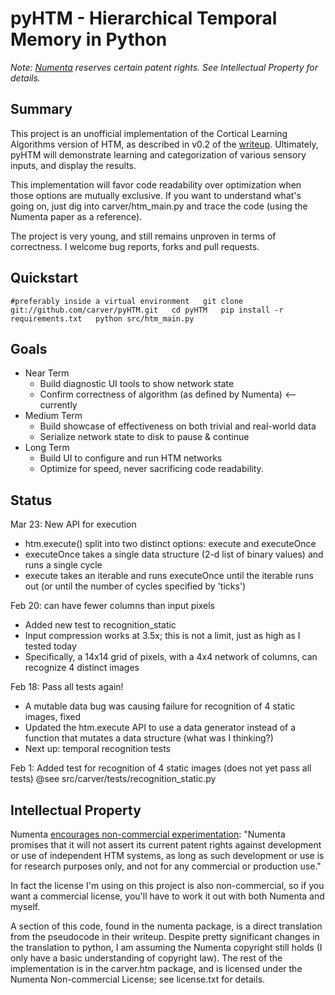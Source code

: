 pyHTM - Hierarchical Temporal Memory in Python
=

*Note: [Numenta](http://www.numenta.com/) reserves certain patent rights. See Intellectual Property for details.*

Summary
-
This project is an unofficial implementation of the Cortical Learning Algorithms version of HTM, as described in v0.2 of the [writeup](http://www.numenta.com/htm-overview/education.php).  Ultimately, pyHTM will demonstrate learning and categorization of various sensory inputs, and display the results.

This implementation will favor code readability over optimization when those options are mutually exclusive.  If you want to understand what's going on, just dig into carver/htm_main.py and trace the code (using the Numenta paper as a reference).

The project is very young, and still remains unproven in terms of correctness.  I welcome bug reports, forks and pull requests.

Quickstart
-
`#preferably inside a virtual environment  
git clone git://github.com/carver/pyHTM.git  
cd pyHTM  
pip install -r requirements.txt  
python src/htm_main.py`

Goals
-
* Near Term
  * Build diagnostic UI tools to show network state
  * Confirm correctness of algorithm (as defined by Numenta) <-- currently
* Medium Term
  * Build showcase of effectiveness on both trivial and real-world data
  * Serialize network state to disk to pause & continue
* Long Term
  * Build UI to configure and run HTM networks
  * Optimize for speed, never sacrificing code readability.
 

Status
-
Mar 23: New API for execution

 * htm.execute() split into two distinct options: execute and executeOnce
 * executeOnce takes a single data structure (2-d list of binary values) and runs a single cycle 
 * execute takes an iterable and runs executeOnce until the iterable runs out (or until the number of cycles specified by 'ticks') 

Feb 20: can have fewer columns than input pixels

 * Added new test to recognition_static
 * Input compression works at 3.5x; this is not a limit, just as high as I tested today
 * Specifically, a 14x14 grid of pixels, with a 4x4 network of columns, can recognize 4 distinct images 

Feb 18: Pass all tests again!

 * A mutable data bug was causing failure for recognition of 4 static images, fixed
 * Updated the htm.execute API to use a data generator instead of a function that mutates a data structure (what was I thinking?)
 * Next up: temporal recognition tests

Feb 1: Added test for recognition of 4 static images (does not yet pass all tests)
@see src/carver/tests/recognition_static.py
 
Intellectual Property
-
Numenta [encourages non-commercial experimentation](http://www.numenta.com/about-numenta/licensing.php): "Numenta promises that it will not assert its current patent rights against development or use of independent HTM systems, as long as such development or use is for research purposes only, and not for any commercial or production use."

In fact the license I'm using on this project is also non-commercial, so if you want a commercial license, you'll have to work it out with both Numenta and myself.

A section of this code, found in the numenta package, is a direct translation from the pseudocode in their writeup.  Despite pretty significant changes in the translation to python, I am assuming the Numenta copyright still holds (I only have a basic understanding of copyright law).  The rest of the implementation is in the carver.htm package, and is licensed under the Numenta Non-commercial License; see license.txt for details.
